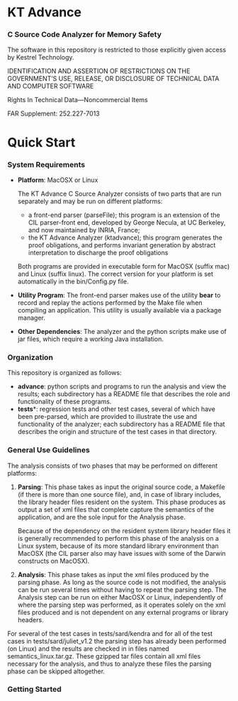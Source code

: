 # KT Advance
### C Source Code Analyzer for Memory Safety

The software in this repository is restricted to those explicitly
given access by Kestrel Technology.

IDENTIFICATION AND ASSERTION OF RESTRICTIONS ON THE GOVERNMENT’S USE,
RELEASE, OR DISCLOSURE OF TECHNICAL DATA AND COMPUTER SOFTWARE

Rights In Technical Data—Noncommercial Items

FAR Supplement: 252.227-7013

# Quick Start

### System Requirements
* **Platform**: MacOSX or Linux
  
  The KT Advance C Source Analyzer consists of two parts that are run separately and may be run
   on different platforms:
   * a front-end parser (parseFile); this program is an extension of the CIL parser-front end, developed
      by George Necula, at UC Berkeley, and now maintained by INRIA, France;
   * the KT Advance Analyzer (ktadvance); this program generates the proof obligations, and performs
      invariant generation by abstract interpretation to discharge the proof obligations
   
   Both programs are provided in executable form for MacOSX (suffix mac) and Linux (suffix linux). The
   correct version for your platform is set automatically in the bin/Config.py file.
   
* **Utility Program**: The front-end parser makes use of the utility **bear** to record and replay the
  actions performed by the Make file when compiling an application. This utility is usually available
  via a package manager.
  
* **Other Dependencies**: The analyzer and the python scripts make use of jar files, which require a
  working Java installation.
  

### Organization

This repository is organized as follows:
* **advance**: python scripts and programs to run the analysis and view the results; each subdirectory
  has a README file that describes the role and functionality of these programs.
* **tests***: regression tests and other test cases, several of which have been pre-parsed, which are
  provided to illustrate the use and functionality of the analyzer; each subdirectory has a README
  file that describes the origin and structure of the test cases in that directory.
  
  
### General Use Guidelines

The analysis consists of two phases that may be performed on different platforms:
1. **Parsing**: This phase takes as input the original source code, a Makefile (if there is more than
   one source file), and, in case of library includes, the library header files resident on the system.
   This phase produces as output a set of xml files that complete capture the semantics of the 
   application, and are the sole input for the Analysis phase. 
   
   Because of the dependency on the resident system library header files it is generally recommended to
   perform this phase of the analysis on a Linux system, because of its more standard library environment
   than MacOSX (the CIL parser also may have issues with some of the Darwin constructs on MacOSX).
   
2. **Analysis**: This phase takes as input the xml files produced by the parsing phase. As long as the
   source code is not modified, the analysis can be run several times without having to repeat the parsing
   step. The Analysis step can be run on either MacOSX or Linux, independently of where the parsing step
   was performed, as it operates solely on the xml files produced and is not dependent on any external
   programs or library headers.
   
For several of the test cases in tests/sard/kendra and for all of the test cases in tests/sard/juliet_v1.2
the parsing step has already been performed (on Linux) and the results are checked in in files named
semantics_linux.tar.gz. These gzipped tar files contain all xml files necessary for the analysis, and 
thus to analyze these files the parsing phase can be skipped altogether.


### Getting Started


   
